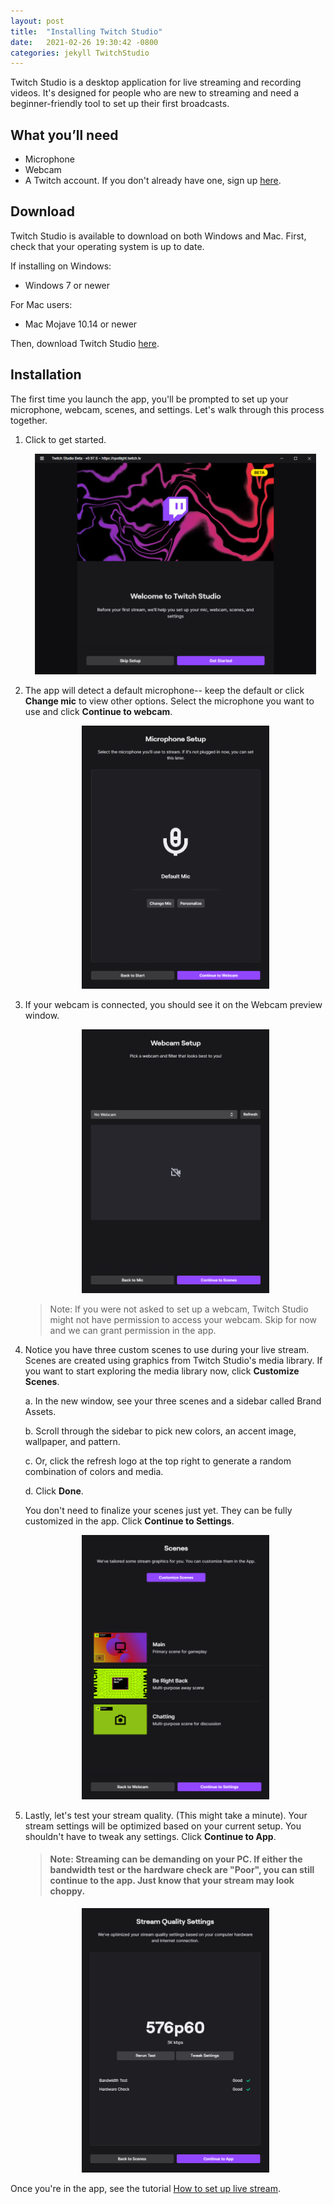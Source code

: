 ```yaml
---
layout: post
title:  "Installing Twitch Studio"
date:   2021-02-26 19:30:42 -0800
categories: jekyll TwitchStudio
---
```


<!-- # Getting Started -->
Twitch Studio is a desktop application for live streaming and recording videos. It's designed for people who are new to streaming and need a beginner-friendly tool to set up their first broadcasts.

## What you’ll need
- Microphone
- Webcam
- A Twitch account. If you don't already have one, sign up [here](https://www.twitch.tv/signup).

## Download
Twitch Studio is available to download on both Windows and Mac. First, check that your operating system is up to date.

If installing on Windows:
- Windows 7 or newer

For Mac users:
- Mac Mojave 10.14 or newer

Then, download Twitch Studio [here](https://www.twitch.tv/broadcast/studio).

## Installation

The first time you launch the app, you'll be prompted to set up your microphone, webcam, scenes, and settings. Let's walk through this process together.

1. Click to get started.

    <!-- <p align="center">
    <img src="../assets/Twitch_Studio_assets/setup.png" alt="Get started" width="450">
    </p> -->
    <p align="center">
    <img src="https://raw.githubusercontent.com/rbec276/rbec276.github.io/master/assets/Twitch_Studio_assets/setup.PNG" alt="Get started" width="450">
    </p>

2. The app will detect a default microphone-- keep the default or click **Change mic** to view other options. Select the microphone you want to use and click **Continue to webcam**. 

    <!-- <p align="center">
    <img src="../assets/Twitch_Studio_assets/mic_setup.png" alt="Mic setup" width="300">
    </p> -->
    <p align="center">
    <img src="https://raw.githubusercontent.com/rbec276/rbec276.github.io/master/assets/Twitch_Studio_assets/mic_setup.PNG" alt="Mic setup" width="300">
    </p>

3. If your webcam is connected, you should see it on the Webcam preview window. 

    <!-- <p align="center">
    <img src="../assets/Twitch_Studio_assets/webcam_setup.png" alt="Webcam setup" width="300">
    </p> -->
    <p align="center">
    <img src="https://raw.githubusercontent.com/rbec276/rbec276.github.io/master/assets/Twitch_Studio_assets/webcam_setup.PNG" alt="Webcam setup" width="300">
    </p>

    >Note: If you were not asked to set up a webcam, Twitch Studio might not have permission to access your webcam. Skip for now and we can grant permission in the app.

4. Notice you have three custom scenes to use during your live stream. Scenes are created using graphics from Twitch Studio's media library. If you want to start exploring the media library now, click **Customize Scenes**. 

    a. In the new window, see your three scenes and a sidebar called Brand Assets. 

    b. Scroll through the sidebar to pick new colors, an accent image, wallpaper, and pattern.  

    c. Or, click the refresh logo at the top right to generate a random combination of colors and media.

    d. Click **Done**.

    You don't need to finalize your scenes just yet. They can be fully customized in the app. Click **Continue to Settings**.

    <!-- <p align="center">
    <img src="../assets/Twitch_Studio_assets/scenes_setup.png" alt="Scenes setup" width="300">
    </p> -->
    <p align="center">
    <img src="https://raw.githubusercontent.com/rbec276/rbec276.github.io/master/assets/Twitch_Studio_assets/scenes_setup.PNG" alt="Scenes setup" width="300">
    </p>

    <!-- You can modify your scenes using Twitch Studio's media library. Click Customize Scenes to start exploring them now. You can also do this in the app (recommended). Click Continue to settings.
    If you want to make changes now, click the Customize Scenes button. Otherwise, continue to settings.
    Note: You can always create, edit, and customize scenes in the app. To generate new Scene graphics, click the top right [refresh logo] button next to Brand Assets. Or, scroll down to manually assign colors, an accent image, wallpaper, and pattern. Click Done. When you're ready, click continue to settings. -->

5. Lastly, let's test your stream quality. (This might take a minute). Your stream settings will be optimized based on your current setup. You shouldn't have to tweak any settings. Click **Continue to App**. 

    > #### Note: Streaming can be demanding on your PC. If either the bandwidth test or the hardware check are "Poor", you can still continue to the app. Just know that your stream may look choppy.

    <!-- <p align="center">
    <img src="../assets/Twitch_Studio_assets/stream_quality_settings.png" alt="Stream quality settings" width="300">
    </p> -->
    <p align="center">
    <img src="https://raw.githubusercontent.com/rbec276/rbec276.github.io/master/assets/Twitch_Studio_assets/stream_quality_settings.PNG" width="300">
    </p>

    <!-- ## 
    Now that you're in the app, take a few minutes to explore the interface. You can also refer to the UI Reference doc. -->

Once you're in the app, see the tutorial [How to set up live stream](/jekyll/twitchstudio/2021/02/27/How_to_set_up_livestream.html).


